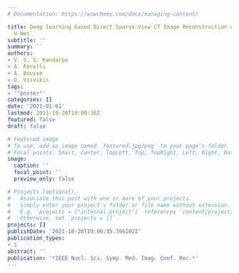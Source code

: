 ```yaml
---
# Documentation: https://wowchemy.com/docs/managing-content/

title: Deep learning based Direct Sparse-View CT Image Reconstruction with Concatenated
  U-Net
subtitle: ''
summary: ''
authors:
- V. S. S. Kandarpa
- A. Perelli
- A. Bousse
- D. Visvikis
tags:
- '"poster"'
categories: []
date: '2021-01-01'
lastmod: 2021-10-26T19:00:36Z
featured: false
draft: false

# Featured image
# To use, add an image named `featured.jpg/png` to your page's folder.
# Focal points: Smart, Center, TopLeft, Top, TopRight, Left, Right, BottomLeft, Bottom, BottomRight.
image:
  caption: ''
  focal_point: ''
  preview_only: false

# Projects (optional).
#   Associate this post with one or more of your projects.
#   Simply enter your project's folder or file name without extension.
#   E.g. `projects = ["internal-project"]` references `content/project/deep-learning/index.md`.
#   Otherwise, set `projects = []`.
projects: []
publishDate: '2021-10-26T19:00:35.706102Z'
publication_types:
- 1
abstract: ''
publication: '*IEEE Nucl. Sci. Symp. Med. Imag. Conf. Rec.*'
---
```

